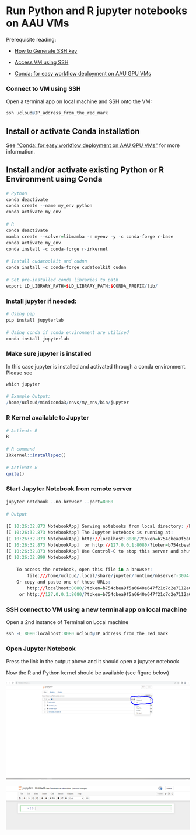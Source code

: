 # Run Python and R jupyter notebooks on AAU VMs

Prerequisite reading:

- [How to Generate SSH key](/Tutorials/VMs/shh/)

- [Access VM using SSH](/Tutorials/VMs/connectVM/)

- [Conda: for easy workflow deployment on AAU GPU VMs](/Tutorials/VMs/condaVM/)

### Connect to VM using SSH

Open a terminal app on local machine and SSH onto the VM:


```R
ssh ucloud@IP_address_from_the_red_mark
```

## Install or activate Conda installation

See ["Conda: for easy workflow deployment on AAU GPU VMs"](/Tutorials/VMs/condaVM/) for more information.

## Install and/or activate existing Python or R Environment using Conda


```R
# Python 
conda deactivate
conda create --name my_env python
conda activate my_env

# R 
conda deactivate
mamba create --solver=libmamba -n myenv -y -c conda-forge r-base
conda activate my_env
conda install -c conda-forge r-irkernel

# Install cudatoolkit and cudnn
conda install -c conda-forge cudatoolkit cudnn

# Set pre-installed conda libraries to path
export LD_LIBRARY_PATH=$LD_LIBRARY_PATH:$CONDA_PREFIX/lib/
```

### Install jupyter if needed: 


```R
# Using pip
pip install jupyterlab

# Using conda if conda environment are utilised 
conda install jupyterlab
```

### Make sure jupyter is installed

In this case jupyter is installed and activated through a conda environment. Please see 


```R
which jupyter

# Example Output:
/home/ucloud/miniconda3/envs/my_env/bin/jupyter
```

### R Kernel available to Jupyter


```R
# Activate R
R

# R command
IRkernel::installspec()

# Activate R
quite()
```

### Start Jupyter Notebook from remote server


```R
jupyter notebook --no-browser --port=8080

# Output

[I 10:26:32.873 NotebookApp] Serving notebooks from local directory: /home/ucloud
[I 10:26:32.873 NotebookApp] The Jupyter Notebook is running at:
[I 10:26:32.873 NotebookApp] http://localhost:8080/?token=b754cbea9f5a6640e647f21c7d2e7112a6954eb26f032d73
[I 10:26:32.873 NotebookApp]  or http://127.0.0.1:8080/?token=b754cbea9f5a6640e647f21c7d2e7112a6954eb26f032d73
[I 10:26:32.873 NotebookApp] Use Control-C to stop this server and shut down all kernels (twice to skip confirmation).
[C 10:26:32.899 NotebookApp]

    To access the notebook, open this file in a browser:
        file:///home/ucloud/.local/share/jupyter/runtime/nbserver-3074-open.html
    Or copy and paste one of these URLs:
        http://localhost:8080/?token=b754cbea9f5a6640e647f21c7d2e7112a6954eb26f032d73
     or http://127.0.0.1:8080/?token=b754cbea9f5a6640e647f21c7d2e7112a6954eb26f032d73

```

### SSH connect to VM using a new terminal app on local machine

Open a 2nd instance of Terminal on Local machine


```R
ssh -L 8080:localhost:8080 ucloud@IP_address_from_the_red_mark
```

### Open Jupyter Notebook

Press the link in the output above and it should open a jupyter notebook

Now the R and Python kernel should be available (see figure below)

![](kernel_choice.PNG "kernel")

![](kernel_choice2.PNG "kernel")
